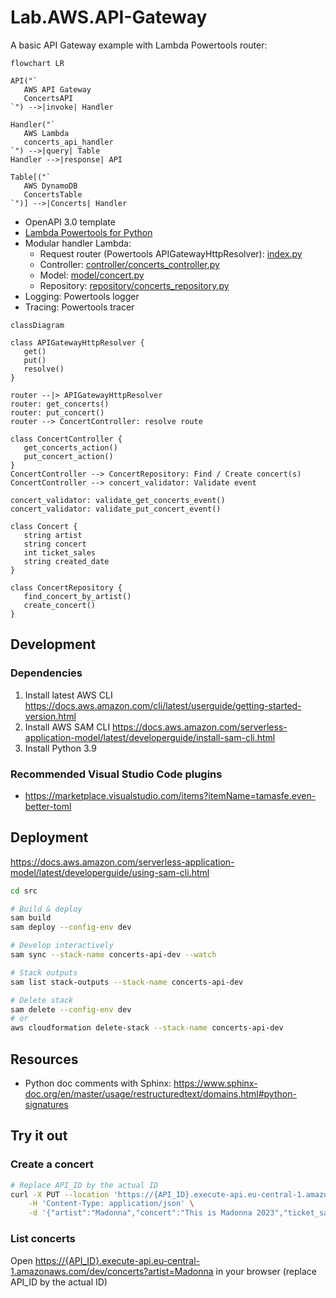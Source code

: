 # Lab.AWS.API-Gateway

A basic API Gateway example with Lambda Powertools router:

```mermaid
flowchart LR

API("`
   AWS API Gateway
   ConcertsAPI
`") -->|invoke| Handler

Handler("`
   AWS Lambda
   concerts_api_handler
`") -->|query| Table
Handler -->|response| API

Table[("`
   AWS DynamoDB
   ConcertsTable
`")] -->|Concerts| Handler
```

* OpenAPI 3.0 template
* [Lambda Powertools for Python](https://docs.powertools.aws.dev/lambda/python/latest/core/event_handler/api_gateway/)
* Modular handler Lambda:
    * Request router (Powertools APIGatewayHttpResolver): [index.py](./src/lambda/concerts_api_handler/index.py)
    * Controller: [controller/concerts_controller.py](./src/lambda/concerts_api_handler/src/controller/concerts_controller.py)
    * Model: [model/concert.py](./src/lambda/concerts_api_handler/src/model/concert.py)
    * Repository: [repository/concerts_repository.py](./src/lambda/concerts_api_handler/src/repository/concerts_repository.py)
* Logging: Powertools logger
* Tracing: Powertools tracer

```mermaid
classDiagram

class APIGatewayHttpResolver {
   get()
   put()
   resolve()
}

router --|> APIGatewayHttpResolver
router: get_concerts()
router: put_concert()
router --> ConcertController: resolve route

class ConcertController {
   get_concerts_action()
   put_concert_action()
}
ConcertController --> ConcertRepository: Find / Create concert(s)
ConcertController --> concert_validator: Validate event

concert_validator: validate_get_concerts_event()
concert_validator: validate_put_concert_event()

class Concert {
   string artist
   string concert
   int ticket_sales
   string created_date
}

class ConcertRepository {
   find_concert_by_artist()
   create_concert()
}
```


## Development

### Dependencies

1. Install latest AWS CLI https://docs.aws.amazon.com/cli/latest/userguide/getting-started-version.html
2. Install AWS SAM CLI https://docs.aws.amazon.com/serverless-application-model/latest/developerguide/install-sam-cli.html
3. Install Python 3.9


### Recommended Visual Studio Code plugins

* https://marketplace.visualstudio.com/items?itemName=tamasfe.even-better-toml


## Deployment

https://docs.aws.amazon.com/serverless-application-model/latest/developerguide/using-sam-cli.html

```sh
cd src
```

```sh
# Build & deploy
sam build
sam deploy --config-env dev
```

```sh
# Develop interactively
sam sync --stack-name concerts-api-dev --watch
```

```sh
# Stack outputs
sam list stack-outputs --stack-name concerts-api-dev
```

```sh
# Delete stack
sam delete --config-env dev
# or
aws cloudformation delete-stack --stack-name concerts-api-dev
```

## Resources

* Python doc comments with Sphinx: https://www.sphinx-doc.org/en/master/usage/restructuredtext/domains.html#python-signatures


## Try it out

### Create a concert

```sh
# Replace API_ID by the actual ID
curl -X PUT --location 'https://{API_ID}.execute-api.eu-central-1.amazonaws.com/dev/concerts' \
    -H 'Content-Type: application/json' \
    -d '{"artist":"Madonna","concert":"This is Madonna 2023","ticket_sales": 5000000 }'
```

### List concerts

Open [https://{API_ID}.execute-api.eu-central-1.amazonaws.com/dev/concerts?artist=Madonna](https://{API_ID}.execute-api.eu-central-1.amazonaws.com/dev/concerts?artist=Madonna) in your browser (replace API_ID by the actual ID)
